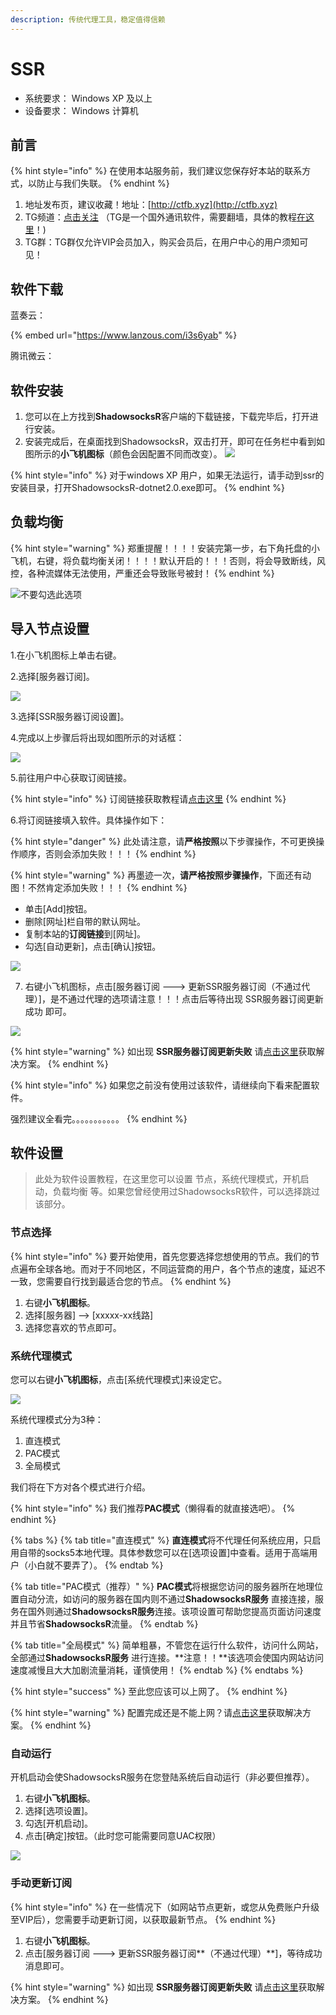 ```yaml
---
description: 传统代理工具，稳定值得信赖
---
```


# SSR

* 系统要求： Windows XP 及以上
* 设备要求： Windows 计算机

## 前言

{% hint style="info" %}
在使用本站服务前，我们建议您保存好本站的联系方式，以防止与我们失联。
{% endhint %}

1. 地址发布页，建议收藏！地址：[http://ctfb.xyz](http://ctfb.xyz)
2. TG频道：[点击关注](https://t.me/cctcloud) （TG是一个国外通讯软件，需要翻墙，具体的教程[在这里](../../advanced/telegram.md)！\)
3. TG群：TG群仅允许VIP会员加入，购买会员后，在用户中心的用户须知可见！

## 软件下载

蓝奏云：

{% embed url="https://www.lanzous.com/i3s6yab" %}

腾讯微云：

## 软件安装

1. 您可以在上方找到**ShadowsocksR**客户端的下载链接，下载完毕后，打开进行安装。
2. 安装完成后，在桌面找到ShadowsocksR，双击打开，即可在任务栏中看到如图所示的**小飞机图标**（颜色会因配置不同而改变）。 ![](../../.gitbook/assets/ssrwin-logo.png)



{% hint style="info" %}
对于windows XP 用户，如果无法运行，请手动到ssr的安装目录，打开ShadowsocksR-dotnet2.0.exe即可。
{% endhint %}

## 负载均衡

{% hint style="warning" %}
郑重提醒！！！！安装完第一步，右下角托盘的小飞机，右键，将负载均衡关闭！！！！默认开启的！！！否则，将会导致断线，风控，各种流媒体无法使用，严重还会导致账号被封！
{% endhint %}

![&#x4E0D;&#x8981;&#x52FE;&#x9009;&#x6B64;&#x9009;&#x9879;](../../.gitbook/assets/win-5.png)

## 导入节点设置

1.在小飞机图标上单击右键。

2.选择\[服务器订阅\]。

![](../../.gitbook/assets/win-1.png)

3.选择\[SSR服务器订阅设置\]。

4.完成以上步骤后将出现如图所示的对话框：

![](../../.gitbook/assets/win-2.png)



5.前往用户中心获取订阅链接。

{% hint style="info" %}
订阅链接获取教程请[点击这里](../../panel.md#ding-yue-lian-jie)
{% endhint %}

6.将订阅链接填入软件。具体操作如下：

{% hint style="danger" %}
此处请注意，请**严格按照**以下步骤操作，不可更换操作顺序，否则会添加失败！！！
{% endhint %}

{% hint style="warning" %}
再墨迹一次，**请严格按照步骤操作**，下面还有动图！不然肯定添加失败！！！
{% endhint %}

* 单击\[Add\]按钮。
* 删除\[网址\]栏自带的默认网址。
* 复制本站的**订阅链接**到\[网址\]。
* 勾选\[自动更新\]，点击\[确认\]按钮。

![](../../.gitbook/assets/dingyue.gif)

7. 右键小飞机图标，点击\[服务器订阅 ---&gt; 更新SSR服务器订阅（不通过代理）\]，是不通过代理的选项请注意！！！点击后等待出现 SSR服务器订阅更新成功 即可。

![](../../.gitbook/assets/dingyue.png)

{% hint style="warning" %}
如出现 **SSR服务器订阅更新失败** 请[点击这里](https://doc.tzct.xyz/faq#windows)获取解决方案。
{% endhint %}

{% hint style="info" %}
如果您之前没有使用过该软件，请继续向下看来配置软件。

强烈建议全看完。。。。。。。。。。。
{% endhint %}

## 软件设置

> 此处为软件设置教程，在这里您可以设置 节点，系统代理模式，开机启动，负载均衡 等。如果您曾经使用过ShadowsocksR软件，可以选择跳过该部分。

### 节点选择

{% hint style="info" %}
要开始使用，首先您要选择您想使用的节点。我们的节点遍布全球各地。而对于不同地区，不同运营商的用户，各个节点的速度，延迟不一致，您需要自行找到最适合您的节点。
{% endhint %}

1. 右键**小飞机图标**。
2. 选择\[服务器\] --&gt; \[xxxxx-xx线路\]
3. 选择您喜欢的节点即可。

### 系统代理模式

您可以右键**小飞机图标**，点击\[系统代理模式\]来设定它。

![](../../.gitbook/assets/win-4.png)

系统代理模式分为3种：

1. 直连模式
2. PAC模式
3. 全局模式

我们将在下方对各个模式进行介绍。

{% hint style="info" %}
我们推荐**PAC模式**（懒得看的就直接选吧）。
{% endhint %}

{% tabs %}
{% tab title="直连模式" %}
**直连模式**将不代理任何系统应用，只启用自带的socks5本地代理。具体参数您可以在\[选项设置\]中查看。适用于高端用户（小白就不要弄了）。
{% endtab %}

{% tab title="PAC模式（推荐）" %}
**PAC模式**将根据您访问的服务器所在地理位置自动分流，如访问的服务器在国内则不通过**ShadowsocksR服务** 直接连接，服务在国外则通过**ShadowsocksR服务**连接。该项设置可帮助您提高页面访问速度并且节省**ShadowsocksR**流量。
{% endtab %}

{% tab title="全局模式" %}
简单粗暴，不管您在运行什么软件，访问什么网站，全部通过**ShadowsocksR服务** 进行连接。**注意！！**该选项会使国内网站访问速度减慢且大大加剧流量消耗，谨慎使用！
{% endtab %}
{% endtabs %}

{% hint style="success" %}
至此您应该可以上网了。
{% endhint %}

{% hint style="warning" %}
配置完成还是不能上网？请[点击这里](https://doc.tzct.xyz/faq#windows)获取解决方案。
{% endhint %}

### 自动运行

开机启动会使ShadowsocksR服务在您登陆系统后自动运行（非必要但推荐）。

1. 右键**小飞机图标**。
2. 选择\[选项设置\]。
3. 勾选\[开机启动\]。
4. 点击\[确定\]按钮。（此时您可能需要同意UAC权限）

![](../../.gitbook/assets/win-3.png)

### 手动更新订阅

{% hint style="info" %}
在一些情况下（如网站节点更新，或您从免费账户升级至VIP后），您需要手动更新订阅，以获取最新节点。
{% endhint %}

1. 右键**小飞机图标**。
2. 点击\[服务器订阅 ---&gt;  更新SSR服务器订阅**（不通过代理）**\]，等待成功消息即可。

{% hint style="warning" %}
如出现 **SSR服务器订阅更新失败** 请[点击这里](https://doc.tzct.xyz/faq#windows)获取解决方案。
{% endhint %}

